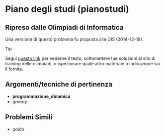 # Piano degli studi (pianostudi)

## Ripreso dalle Olimpiadi di Informatica

Una versione di questo problema fu proposta alle OIS (2014-12-19).
> [!TIP]
> Segui [questo link](https://training.olinfo.it/task/ois_pianostudi) per vederne il testo, sottomettere tue soluzioni al sito di training delle olimpiadi, o ispezionare quale altro materiale o indicazione sia lì fornita.

## Argomenti/tecniche di pertinenza

 - **programmazione_dinamica**
 - greedy
## Problemi Simili

 - poldo

